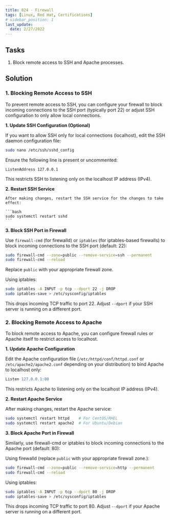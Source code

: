 ```yaml
---
title: 024 - Firewall
tags: [Linux, Red Hat, Certifications]
# sidebar_position: 1 
last_update:
  date: 2/27/2022
---
```


## Tasks

1. Block remote access to SSH and Apache processes.


## Solution


### 1. Blocking Remote Access to SSH

To prevent remote access to SSH, you can configure your firewall to block incoming connections to the SSH port (typically port 22) or adjust SSH configuration to only allow local connections.

**1. Update SSH Configuration (Optional)**

   If you want to allow SSH only for local connections (localhost), edit the SSH daemon configuration file:

   ```bash
   sudo nano /etc/ssh/sshd_config
   ```

   Ensure the following line is present or uncommented:

   ```
   ListenAddress 127.0.0.1
   ```

   This restricts SSH to listening only on the localhost IP address (IPv4).

**2. Restart SSH Service**

    After making changes, restart the SSH service for the changes to take effect:

    ```bash
    sudo systemctl restart sshd
    ```

**3. Block SSH Port in Firewall**

   Use `firewall-cmd` (for firewalld) or `iptables` (for iptables-based firewalls) to block incoming connections to the SSH port (default: 22):

   ```bash
   sudo firewall-cmd --zone=public --remove-service=ssh --permanent
   sudo firewall-cmd --reload
   ```

   Replace `public` with your appropriate firewall zone.

   Using iptables:

   ```bash
   sudo iptables -A INPUT -p tcp --dport 22 -j DROP
   sudo iptables-save > /etc/sysconfig/iptables
   ```

   This drops incoming TCP traffic to port 22. Adjust `--dport` if your SSH server is running on a different port.


### 2. Blocking Remote Access to Apache

To block remote access to Apache, you can configure firewall rules or Apache itself to restrict access to localhost.

**1. Update Apache Configuration**

   Edit the Apache configuration file (`/etc/httpd/conf/httpd.conf` or `/etc/apache2/apache2.conf` depending on your distribution) to bind Apache to localhost only:

   ```apache
   Listen 127.0.0.1:80
   ```

   This restricts Apache to listening only on the localhost IP address (IPv4).

**2. Restart Apache Service**

   After making changes, restart the Apache service:

   ```bash
   sudo systemctl restart httpd    # For CentOS/RHEL
   sudo systemctl restart apache2  # For Ubuntu/Debian
   ```

**3. Block Apache Port in Firewall**

   Similarly, use firewall-cmd or iptables to block incoming connections to the Apache port (default: 80):
    
   Using firewalld (replace `public` with your appropriate firewall zone.):

   ```bash
   sudo firewall-cmd --zone=public --remove-service=http --permanent
   sudo firewall-cmd --reload
   ```

   Using iptables:

   ```bash
   sudo iptables -A INPUT -p tcp --dport 80 -j DROP
   sudo iptables-save > /etc/sysconfig/iptables
   ```

   This drops incoming TCP traffic to port 80. Adjust `--dport` if your Apache server is running on a different port.
